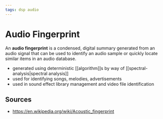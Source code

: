```yaml
---
tags: dsp audio
---
```


# Audio Fingerprint

An **audio fingerprint** is a condensed, digital summary generated from an audio signal that can be used to identify an audio sample or quickly locate similar items in an audio database.

- generated using deterministic [[algorithm]]s by way of [[spectral-analysis|spectral analysis]]
- used for identifying songs, melodies, advertisements
- used in sound effect library management and video file identification

## Sources

- <https://en.wikipedia.org/wiki/Acoustic_fingerprint>
